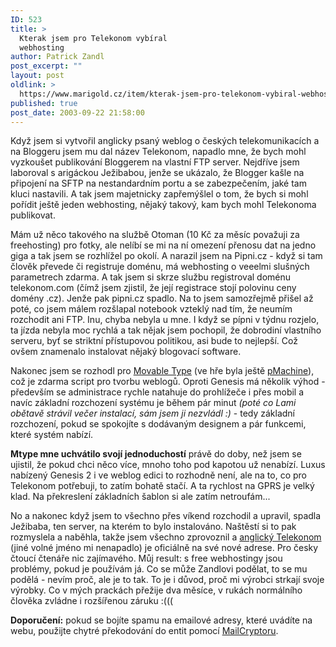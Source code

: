 ```yaml
---
ID: 523
title: >
  Kterak jsem pro Telekonom vybíral
  webhosting
author: Patrick Zandl
post_excerpt: ""
layout: post
oldlink: >
  https://www.marigold.cz/item/kterak-jsem-pro-telekonom-vybiral-webhosting
published: true
post_date: 2003-09-22 21:58:00
---
```

<p>
Když jsem si vytvořil anglicky psaný weblog o českých telekomunikacích a na Bloggeru jsem mu dal název Telekonom, napadlo mne, že bych mohl vyzkoušet publikování Bloggerem na vlastní FTP server. Nejdříve jsem laboroval s arigáckou Ježibabou, jenže se ukázalo, že Blogger kašle na připojení na SFTP na nestandardním portu a se zabezpečením, jaké tam kluci nastavili. A tak jsem majetnicky zapřemýšlel o tom, že bych si mohl pořídit ještě jeden webhosting, nějaký takový, kam bych mohl Telekonoma publikovat. </p>

<p>
Mám už něco takového na službě Otoman (10 Kč za měsíc považuji za freehosting) pro fotky, ale nelíbí se mi na ní omezení přenosu dat na jedno giga a tak jsem se rozhlížel po okolí. A narazil jsem na Pipni.cz - když si tam člověk převede či registruje doménu, má webhosting o veeelmi slušných parametrech zdarma. A tak jsem si skrze službu registroval doménu telekonom.com (čímž jsem zjistil, že její registrace stojí polovinu ceny domény .cz). Jenže pak pipni.cz spadlo. Na to jsem samozřejmě přišel až poté, co jsem málem rozšlapal notebook vzteklý nad tím, že neumím rozchodit ani FTP. Inu, chyba nebyla u mne.&#160;I když se pípni v týdnu rozjelo, ta jízda nebyla moc rychlá a tak nějak jsem pochopil, že dobrodiní vlastního serveru, byť se striktní přístupovou politikou, asi bude to nejlepší. Což ovšem znamenalo instalovat nějaký blogovací software. </p>

<p>
Nakonec jsem se rozhodl pro <A href="http://www.movabletype.org/">Movable Type</A> (ve hře byla ještě <A href="http://www.pmachine.com/" target=_blank>pMachine</A>), což je zdarma script pro tvorbu weblogů. Oproti Genesis má několik výhod - především se administrace rychle natahuje do prohlížeče i přes mobil a navíc základní rozchození systému je během pár minut <EM>(poté co Lami obětavě strávil večer instalací, sám jsem ji nezvládl :) </EM>- tedy základní rozchození, pokud se spokojíte s dodávaným designem a pár funkcemi, které systém nabízí. </p>

<p>
<STRONG>Mtype mne uchvátilo svojí jednoduchostí</STRONG> právě do doby, než jsem se ujistil, že pokud chci něco více, mnoho toho pod kapotou už nenabízí. Luxus nabízený Genesis 2 i ve weblog edici to rozhodně není, ale na to, co pro Telekonom potřebuji, to zatím bohatě stačí. A ta rychlost na GPRS je velký klad. Na překreslení základních šablon si ale zatím netroufám...</p>

<p>
No a nakonec když jsem to všechno přes víkend rozchodil a upravil, spadla Ježibaba, ten server, na kterém to bylo instalováno. Naštěstí si to pak rozmyslela a naběhla, takže jsem všechno zprovoznil a <A href="http://www.telekonom.com/" target=_blank>anglický Telekonom</A> (jiné volné jméno mi nenapadlo) je oficiálně na své nové adrese. Pro česky čtoucí čtenáře nic zajímavého. Můj result: s free webhostingy jsou problémy, pokud je používám já. Co se může Zandlovi podělat, to se mu podělá - nevím proč, ale je to tak. To je i důvod, proč mi výrobci strkají svoje výrobky. Co v mých prackách přežije dva měsíce, v rukách normálního člověka zvládne i rozšířenou záruku :(((</p>

<p>
<STRONG>Doporučení:</STRONG> pokud se bojíte spamu na emailové adresy, které uvádíte na webu, použijte chytré překodování do entit pomocí <A href="http://www.dingbatway.com/goodies/mailcrypt/mailcryptor.php" target=_blank>MailCryptoru</A>.</p>

<p>
&#160;</p>

